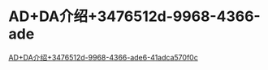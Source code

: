 # AD+DA介绍+3476512d-9968-4366-ade

[AD+DA介绍+3476512d-9968-4366-ade6-41adca570f0c](AD+DA介绍+3476512d-9968-4366-ade/AD+DA介绍+3476512d-9968-4366-ade6-41adca570f0c.md "AD+DA介绍+3476512d-9968-4366-ade6-41adca570f0c")
